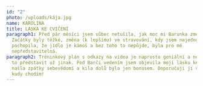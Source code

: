 ```yaml
---
id: "2"
photo: /uploads/kája.jpg
name: KAROLÍNA
title: LÁSKA KE CVIČENÍ
paragraph1: Před pár měsíci jsem vůbec netušila, jak moc mi Barunka změní život.
  Začátky byly těžké, změna (k lepšímu) ve stravování, kdy jsem najednou
  pochopila, že jídlo je kámoš a bez toho to nepůjde, byla pro mě
  nepředstavitelná.
paragraph2: Tréninkový plán s odkazy na videa je naprosto geniální a nedovedu si
  to představit už jinak. Pod Barči vedením jsem objevila mojí lásku ke cvičení,
  našla zpátky sebevědomí a kila dolů byla jen bonusem. Doporučuji ji všude,
  kudy chodím!
---
```

